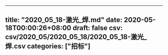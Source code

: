 
---
title: "2020_05_18-激光_焊.md"
date: 2020-05-18T00:00:26+08:00
draft: false
csv: csv/2020_05/2020_05_18/2020_05_18-激光_焊.csv
categories: ["招标"]
---
